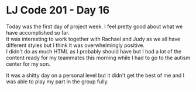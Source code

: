 # LJ Code 201 - Day 16  

Today was the first day of project week. I feel pretty good about what we have accomplished so far.  
It was interesting to work together with Rachael and Judy as we all have different styles but I think it was overwhelmingly positive.  
I didn't do as much HTML as I probably should have but I had a lot of the content ready for my teammates this morning while I had to go to the autism center for my son.  

It was a shitty day on a personal level but it didn't get the best of me and I was able to play my part in the group fully.
